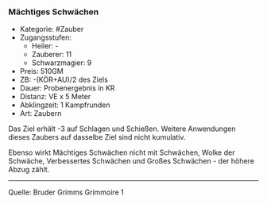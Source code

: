 ### Mächtiges Schwächen

- Kategorie: #Zauber
- Zugangsstufen:
  - Heiler: -
  - Zauberer: 11
  - Schwarzmagier: 9
- Preis: 510GM
- ZB: -(KÖR+AU)/2 des Ziels
- Dauer: Probenergebnis in KR
- Distanz: VE x 5 Meter
- Abklingzeit: 1 Kampfrunden
- Art: Zaubern

Das Ziel erhält -3 auf Schlagen und Schießen. Weitere Anwendungen dieses Zaubers auf dasselbe Ziel sind nicht kumulativ.

Ebenso wirkt Mächtiges Schwächen nicht mit Schwächen, Wolke der Schwäche, Verbessertes Schwächen und Großes Schwächen - der höhere Abzug zählt.

---

Quelle: Bruder Grimms Grimmoire 1
